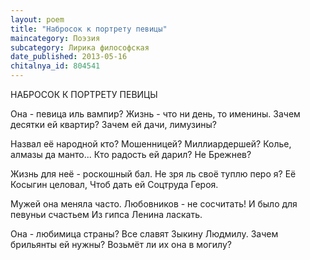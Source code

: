 ```yaml
---
layout: poem
title: "Набросок к портрету певицы"
maincategory: Поэзия
subcategory: Лирика философская
date_published: 2013-05-16
chitalnya_id: 804541
---
```




НАБРОСОК К ПОРТРЕТУ ПЕВИЦЫ

Она - певица иль вампир?
Жизнь - что ни день, то именины.
Зачем десятки ей квартир?
Зачем ей дачи, лимузины?

Назвал её народной кто?
Мошенницей? Миллиардершей?
Колье, алмазы да манто...
Кто радость ей дарил? Не Брежнев?

Жизнь для неё - роскошный бал.
Не зря ль своё туплю перо я?
Её Косыгин целовал,
Чтоб дать ей Соцтруда Героя.

Мужей она меняла часто.
Любовников - не сосчитать!
И было для певуньи счастьем
Из гипса Ленина ласкать.

Она - любимица страны?
Все славят Зыкину Людмилу.
Зачем брильянты ей нужны?
Возьмёт ли их она в могилу?






